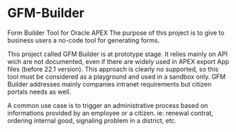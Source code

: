 # GFM-Builder
Form Builder Tool for Oracle APEX
The purpose of this project is to give to business users a no-code tool for generating forms.

This project called GFM Builder is at prototype stage. It relies mainly on API wich are not documented, even if there are widely used in APEX export App files (before 22.1 version). This approach is clearly no supported, so this tool must be considered as a playground and used in a sandbox only.
GFM Builder addresses mainly companies intranet requirements but citizen portals needs as well.

A common use case is to trigger an administrative process based on informations provided by an employee or a citizen. ie: renewal contrat, ordering internal good, signaling problem in a district, etc.
